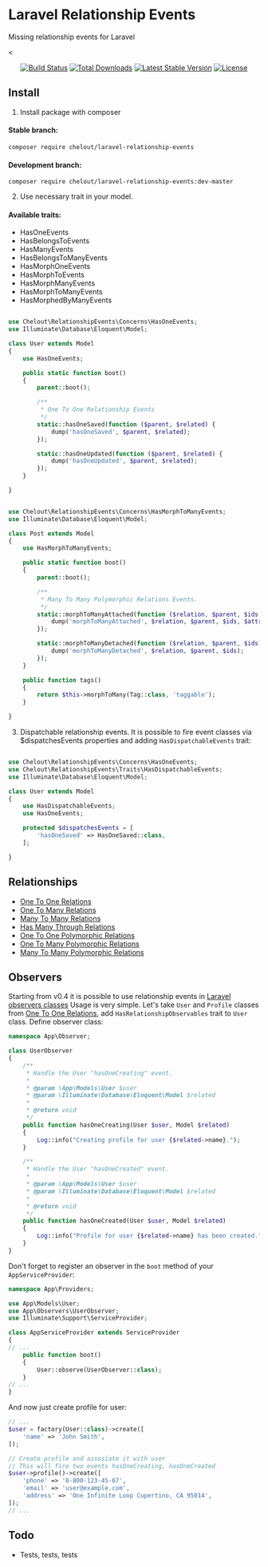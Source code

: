 
# Laravel Relationship Events

Missing relationship events for Laravel

<<p align="center">
 <a href="https://github.com/chelout/laravel-relationship-events/actions"><img src="https://github.com/chelout/laravel-relationship-events/workflows/tests/badge.svg" alt="Build Status"></a>
 <a href="https://packagist.org/packages/chelout/laravel-relationship-events"><img src="https://poser.pugx.org/chelout/laravel-relationship-events/d/total.svg" alt="Total Downloads"></a>
 <a href="https://packagist.org/packages/chelout/laravel-relationship-events"><img src="https://poser.pugx.org/chelout/laravel-relationship-events/v/stable.svg" alt="Latest Stable Version"></a>
 <a href="https://packagist.org/packages/chelout/laravel-relationship-events"><img src="https://poser.pugx.org/chelout/laravel-relationship-events/license.svg" alt="License"></a>
 </p>

## Install

1. Install package with composer

#### Stable branch:
```
composer require chelout/laravel-relationship-events
```

#### Development branch:
```
composer require chelout/laravel-relationship-events:dev-master
```

2. Use necessary trait in your model.
#### Available traits:
- HasOneEvents
- HasBelongsToEvents
- HasManyEvents
- HasBelongsToManyEvents
- HasMorphOneEvents
- HasMorphToEvents
- HasMorphManyEvents
- HasMorphToManyEvents
- HasMorphedByManyEvents

```php

use Chelout\RelationshipEvents\Concerns\HasOneEvents;
use Illuminate\Database\Eloquent\Model;

class User extends Model
{
    use HasOneEvents;

    public static function boot()
    {
        parent::boot();

        /**
         * One To One Relationship Events
         */
        static::hasOneSaved(function ($parent, $related) {
            dump('hasOneSaved', $parent, $related);
        });

        static::hasOneUpdated(function ($parent, $related) {
            dump('hasOneUpdated', $parent, $related);
        });
    }

}
```

```php

use Chelout\RelationshipEvents\Concerns\HasMorphToManyEvents;
use Illuminate\Database\Eloquent\Model;

class Post extends Model
{
    use HasMorphToManyEvents;

    public static function boot()
    {
        parent::boot();

        /**
         * Many To Many Polymorphic Relations Events.
         */
        static::morphToManyAttached(function ($relation, $parent, $ids, $attributes) {
            dump('morphToManyAttached', $relation, $parent, $ids, $attributes);
        });

        static::morphToManyDetached(function ($relation, $parent, $ids) {
            dump('morphToManyDetached', $relation, $parent, $ids);
        });
    }

    public function tags()
    {
        return $this->morphToMany(Tag::class, 'taggable');
    }

}
```

3. Dispatchable relationship events.
It is possible to fire event classes via $dispatchesEvents properties and adding ```HasDispatchableEvents``` trait:

```php

use Chelout\RelationshipEvents\Concerns\HasOneEvents;
use Chelout\RelationshipEvents\Traits\HasDispatchableEvents;
use Illuminate\Database\Eloquent\Model;

class User extends Model
{
    use HasDispatchableEvents;
    use HasOneEvents;

    protected $dispatchesEvents = [
        'hasOneSaved' => HasOneSaved::class,
    ];

}
```

## Relationships
- [One To One Relations](doc/1-one-to-one.md)
- [One To Many Relations](doc/2-one-to-many.md)
- [Many To Many Relations](doc/3-many-to-many.md)
- [Has Many Through Relations](doc/4-has-many-through.md)
- [One To One Polymorphic Relations](doc/5-one-to-one-polymorphic.md)
- [One To Many Polymorphic Relations](doc/6-one-to-many-polymorphic.md)
- [Many To Many Polymorphic Relations](doc/7-many-to-many-polymorphic.md)


## Observers
Starting from v0.4 it is possible to use relationship events in [Laravel observers classes](https://laravel.com/docs/5.6/eloquent#observers) Usage is very simple. Let's take ```User``` and ```Profile``` classes from [One To One Relations](doc/1-one-to-one.md), add ```HasRelationshipObservables``` trait to ```User``` class. Define observer class:

```php
namespace App\Observer;

class UserObserver
{
    /**
     * Handle the User "hasOneCreating" event.
     *
     * @param \App\Models\User $user
     * @param \Illuminate\Database\Eloquent\Model $related
     *
     * @return void
     */
    public function hasOneCreating(User $user, Model $related)
    {
        Log::info("Creating profile for user {$related->name}.");
    }

    /**
     * Handle the User "hasOneCreated" event.
     *
     * @param \App\Models\User $user
     * @param \Illuminate\Database\Eloquent\Model $related
     *
     * @return void
     */
    public function hasOneCreated(User $user, Model $related)
    {
        Log::info("Profile for user {$related->name} has been created.");
    }
}
```

Don't forget to register an observer in the ```boot``` method of your ```AppServiceProvider```:
```php
namespace App\Providers;

use App\Models\User;
use App\Observers\UserObserver;
use Illuminate\Support\ServiceProvider;

class AppServiceProvider extends ServiceProvider
{
// ...
    public function boot()
    {
        User::observe(UserObserver::class);
    }
// ...
}
```

And now just create profile for user:
```php
// ...
$user = factory(User::class)->create([
    'name' => 'John Smith',
]);

// Create profile and assosiate it with user
// This will fire two events hasOneCreating, hasOneCreated
$user->profile()->create([
    'phone' => '8-800-123-45-67',
    'email' => 'user@example.com',
    'address' => 'One Infinite Loop Cupertino, CA 95014',
]);
// ...
```


## Todo
 - Tests, tests, tests
